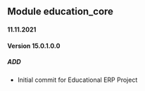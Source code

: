 ## Module education_core

#### 11.11.2021
#### Version 15.0.1.0.0
##### ADD
- Initial commit for Educational ERP Project
